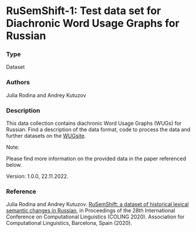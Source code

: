 # RuSemShift-1: Test data set for Diachronic Word Usage Graphs for Russian

### Type

Dataset

### Authors

Julia Rodina and Andrey Kutuzov

### Description

This data collection contains diachronic Word Usage Graphs (WUGs) for Russian. 
Find a description of the data format, code to process the data and further datasets on the [WUGsite](https://www.ims.uni-stuttgart.de/data/wugs).

Note:

Please find more information on the provided data in the paper referenced below.
 
Version: 1.0.0, 22.11.2022.

### Reference

Julia Rodina and Andrey Kutuzov. [RuSemShift: a dataset of historical lexical semantic changes in Russian](https://www.aclweb.org/anthology/2020.coling-main.90/), in Proceedings of the 28th International Conference on Computational Linguistics (COLING 2020). Association for Computational Linguistics, Barcelona, Spain (2020).

